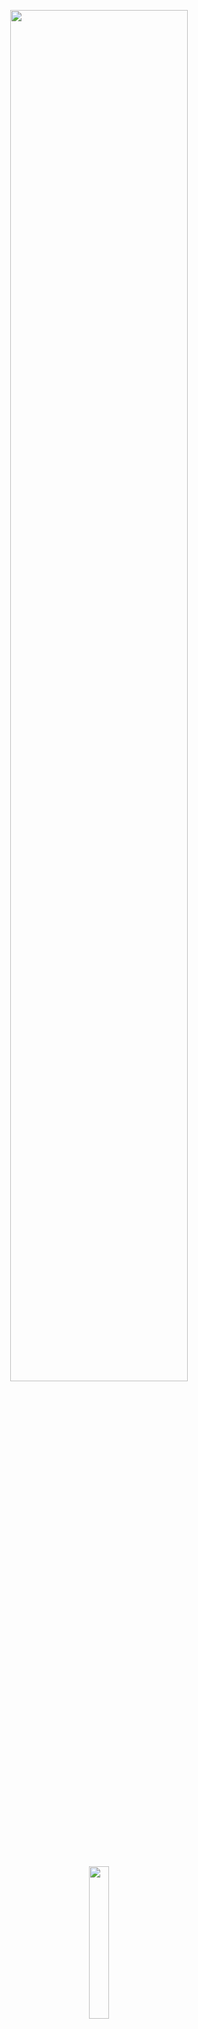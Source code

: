 <p align="center">
  <img src="https://user-images.githubusercontent.com/26531613/94212619-a4b98480-fea2-11ea-97b5-93938a57abbc.png" height="75%" width="75%">
</p>

&nbsp;
&nbsp;
&nbsp;
&nbsp;

<p align="center">
  <a href="https://apps.apple.com/us/app/ai-stock-forecasts/id1527494965?ign-mpt=uo%3D2">
    <img src="https://user-images.githubusercontent.com/26531613/94211816-85215c80-fea0-11ea-9056-45128e1c4c55.png" height="25%" width="25%">
  </a>
 <p/>

&nbsp;

## General information about this app

This iOS app predicts Fortune 100 companies stock price evolution through sentiment analysis
It uses **SwiftUI** for the layout, **CoreML** for the models creation, **Twitter** and **News-api** as the sources for data analysis.
The latest versions (1.4 and up) use **Core Data** to let you add, manage and save your own companies as well as cryptocurrencies.

## Quick presentation of the app

![screenshot](https://user-images.githubusercontent.com/26531613/100556986-01a33380-3274-11eb-9199-6cbbc076f343.png)

## How does it work?

For this app, I am using **Twitter** and **News-api** as the sources for my sentiment analysis.

I am performing the company analysis via 100 twitter comments about the company. Those comments are splitted in 2 sets. The first set gathers the 50 most recent tweets about the company (Ex: @apple) and the second set gathers the 50 most recent tweets about the stock (Ex: #AAPL).
As the wording between those 2 sets of comments is very different, I used 2 different models trained on different datasets: IMBD dataset of 50k movie reviews for the first model and the Kaggle Sentiment Analysis on Financial Tweets dataset for the 2nd model.

Then, I fetch the 20 most recent news articles about the company and use the first model to perform the sentiment analysis on those news articles

Finally, I calculate a total score based on the sentiment analysis of those 120 comments

## Animated demo of the app

![app-presentation](https://user-images.githubusercontent.com/26531613/90067490-2ff90500-dcbd-11ea-9138-92c5ff26f94c.gif)

## Third Party components usage

### Fetching Twitter data
Swifter package from https://github.com/mattdonnelly/Swifter

### On the HomeScreen:
Icons made by Icongeek26 from www.flaticon.com

### On the ResultScreen:
I used the Circle Control code from this project:
https://medium.com/swlh/replicating-the-apple-card-application-using-swiftui-f472f3947683

## Landing Page & Privacy Policy

You can check the [App Landing Page](https://alexismoulin.github.io) for a complete presentation and the [Privacy Policy Page](https://alexismoulin.github.io/AI-Stock-Forecasts/) for further details on how your data is handled by the application

## Open Source & Copying

I provide the entire source code of this dema app for free. This demo app is licensed under MIT so you can use my code in your app, if you choose.

However, **please do not ship this app** under your own account. Paid or free.
